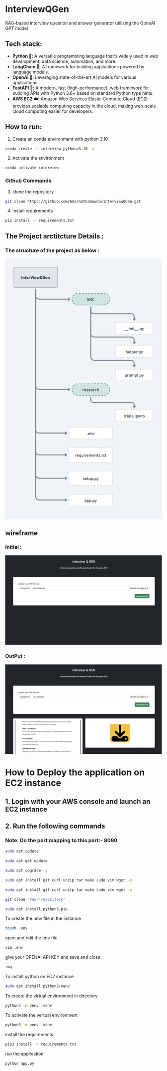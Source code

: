 # InterviewQGen
RAG-based interview question and answer generator utilizing the OpneAI GPT model

## Tech stack:
* **Python 🐍:** A versatile programming language that's widely used in web development, data science, automation, and more.
* **LangChain 🔗:** A framework for building applications powered by language models.
* **OpenAI 🤖:** Leveraging state-of-the-art AI models for various applications.
* **FastAPI 🚀:** A modern, fast (high-performance), web framework for building APIs with Python 3.6+ based on standard Python type hints.
* **AWS EC2 ☁️:** Amazon Web Services Elastic Compute Cloud (EC2) provides scalable computing capacity in the cloud, making web-scale cloud computing easier for developers.


## How to run:

1. Create an conda environment with python 3.10

```bash
conda create -n interview python=3.10 -y

```

2. Activate the environment

```bash
conda activate interview

```

### Github Commands 

3. clone the repository

```bash
git clone https://github.com/AmarnathaGowda/InterviewQGen.git
```

4. install requirements

```bash
pip install -r requirements.txt

```

## The Project arctitcture Details :

### The structure of the project as below :

![alt text](https://github.com/AmarnathaGowda/InterviewQGen/blob/main/Doc/InterViewQGen.png)


## wireframe
### Initial :
![alt text](https://github.com/AmarnathaGowda/InterviewQGen/blob/main/Doc/mainpage.png)
### OutPut : 

![alt text](https://github.com/AmarnathaGowda/InterviewQGen/blob/main/Doc/output.png)


# How to Deploy the application on EC2 instance

## 1. Login with your AWS console and launch an EC2 instance

## 2. Run the following commands

### Note: Do the port mapping to this port:- 8080

```bash
sudo apt update
```

```bash
sudo apt-get update
```

```bash
sudo apt upgrade -y
```

```bash
sudo apt install git curl unzip tar make sudo vim wget -y
```

```bash
sudo apt install git curl unzip tar make sudo vim wget -y
```

```bash
git clone "Your-repository"
```

```bash
sudo apt install python3-pip
```
To create the .env file in the instance
```bash
touch .env
```
open and edit the.env file
```bash
vim .env
```
give your OPENAI API KEY and save and close
```bash
:wq
```

To install python on EC2 instance
```bash
sudo apt install python3-venv
```

To create the virtual environment in directory
```bash
python3 -m venv .venv
```

To activate the vertual environment
```bash
python3 -m venv .venv
```
install the requirements
```bash
pip3 install -r requirements.txt
```
run the application
```bash
python app.py
```
